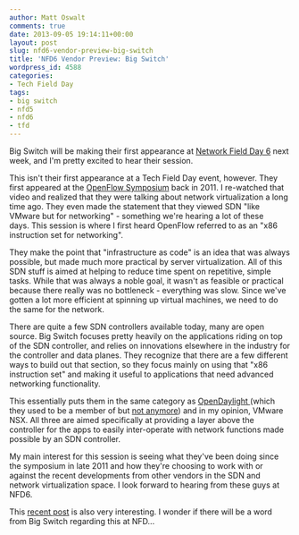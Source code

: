 ```yaml
---
author: Matt Oswalt
comments: true
date: 2013-09-05 19:14:11+00:00
layout: post
slug: nfd6-vendor-preview-big-switch
title: 'NFD6 Vendor Preview: Big Switch'
wordpress_id: 4588
categories:
- Tech Field Day
tags:
- big switch
- nfd5
- nfd6
- tfd
---
```


Big Switch will be making their first appearance at [Network Field Day 6](http://techfieldday.com/event/nfd6/) next week, and I'm pretty excited to hear their session.

This isn't their first appearance at a Tech Field Day event, however. They first appeared at the [OpenFlow Symposium](http://techfieldday.com/event/ofs11/) back in 2011. I re-watched that video and realized that they were talking about network virtualization a long time ago. They even made the statement that they viewed SDN "like VMware but for networking" - something we're hearing a lot of these days. This session is where I first heard OpenFlow referred to as an "x86 instruction set for networking".

They make the point that "infrastructure as code" is an idea that was always possible, but made much more practical by server virtualization. All of this SDN stuff is aimed at helping to reduce time spent on repetitive, simple tasks. While that was always a noble goal, it wasn't as feasible or practical because there really was no bottleneck - everything was slow. Since we've gotten a lot more efficient at spinning up virtual machines, we need to do the same for the network.

There are quite a few SDN controllers available today, many are open source. Big Switch focuses pretty heavily on the applications riding on top of the SDN controller, and relies on innovations elsewhere in the industry for the controller and data planes. They recognize that there are a few different ways to build out that section, so they focus mainly on using that "x86 instruction set" and making it useful to applications that need advanced networking functionality.

This essentially puts them in the same category as [OpenDaylight ](http://www.opendaylight.org/)(which they used to be a member of but [not anymore](http://www.networkcomputing.com/data-networking-management/big-switch-leaves-opendaylight-touts-whi/240156153)) and in my opinion, VMware NSX. All three are aimed specifically at providing a layer above the controller for the apps to easily inter-operate with network functions made possible by an SDN controller.

My main interest for this session is seeing what they've been doing since the symposium in late 2011 and how they're choosing to work with or against the recent developments from other vendors in the SDN and network virtualization space. I look forward to hearing from these guys at NFD6.

This [recent post](http://www.sdncentral.com/news/breaking-news-big-switch-angling-cisco-acquisition/2013/09/) is also very interesting. I wonder if there will be a word from Big Switch regarding this at NFD...
